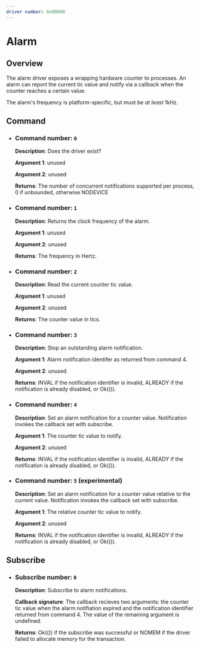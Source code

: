 ```yaml
---
driver number: 0x00000
---
```


# Alarm

## Overview

The alarm driver exposes a wrapping hardware counter to processes. An alarm can
report the current tic value and notify via a callback when the counter reaches
a certain value.

The alarm's frequency is platform-specific, but must be _at least_ 1kHz.

## Command

  * ### Command number: `0`

    **Description**: Does the driver exist?

    **Argument 1**: unused

    **Argument 2**: unused

    **Returns**: The number of concurrent notifications supported per process,
    0 if unbounded, otherwise NODEVICE

  * ### Command number: `1`

    **Description**: Returns the clock frequency of the alarm.

    **Argument 1**: unused

    **Argument 2**: unused

    **Returns**: The frequency in Hertz.

  * ### Command number: `2`

    **Description**: Read the current counter tic value.

    **Argument 1**: unused

    **Argument 2**: unused

    **Returns**: The counter value in tics.

  * ### Command number: `3`

    **Description**: Stop an outstanding alarm notification.

    **Argument 1**: Alarm notification identifer as returned from command 4.

    **Argument 2**: unused

    **Returns**: INVAL if the notification identifier is invalid, ALREADY if
    the notification is already disabled, or Ok(()).

  * ### Command number: `4`

    **Description**: Set an alarm notification for a counter value.
    Notification invokes the callback set with subscribe.

    **Argument 1**: The counter tic value to notify.

    **Argument 2**: unused

    **Returns**: INVAL if the notification identifier is invalid, ALREADY if
    the notification is already disabled, or Ok(()).

  * ### Command number: `5` (experimental)

    **Description**: Set an alarm notification for a counter value relative to the current value.
    Notification invokes the callback set with subscribe.

    **Argument 1**: The relative counter tic value to notify.

    **Argument 2**: unused

    **Returns**: INVAL if the notification identifier is invalid, ALREADY if
    the notification is already disabled, or Ok(()).

## Subscribe

  * ### Subscribe number: `0`

    **Description**: Subscribe to alarm notifications.

    **Callback signature**: The callback recieves two arguments: the counter
    tic value when the alarm notifiation expired and the notification
    identifier returned from command 4. The value of the remaining argument is
    undefined.

    **Returns**: Ok(()) if the subscribe was successful or NOMEM if the
    driver failed to allocate memory for the transaction.

